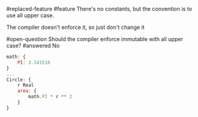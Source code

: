 #replaced-feature
#feature
There's no constants, but the convention is to use all upper case. 

The compiler doesn't enforce it, so just don't change it 

#open-question  Should the compiler enforce immutable with all upper case? #answered No

```js
math: {
    PI: 3.141516
}
...
Circle: {
    r Real
    area: {
        math.PI * r ** 2
    }
}
```
